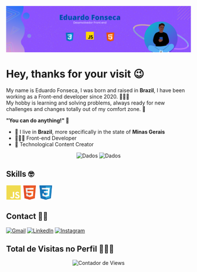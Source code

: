 <img src="images/logo.png" alt="Meu Banner">

<h1>Hey, thanks for your visit 😉</h1>
<p>My name is Eduardo Fonseca, I was born and raised in <strong>Brazil</strong>, I have been working as a Front-end developer since 2020. 👨🏾‍💻<br>My hobby is learning and    solving problems, always ready for new challenges and changes totally out of my comfort zone. 🧠</p>

<p><strong>"You can do anything!" 🥇</strong></p>

<ul>
    <li>📍 I live in <strong>Brazil</strong>, more specifically in the state of <strong>Minas Gerais</strong></li>
    <li>👨🏾‍💻 Front-end Developer</li>
    <li>👾 Technological Content Creator</li>
</ul>

<p align="center">
<img src="https://github-readme-stats.vercel.app/api?username=eduardzs&show_icons=true&theme=jolly&include_all_commits=true&count_private=true" alt="Dados">
<img src="https://github-readme-stats.vercel.app/api/top-langs/?username=eduardzs&&layout=compact&hide=shell&theme=jolly" alt="Dados">
</p>

<h2>Skills 🤓</h2>
<p align="leaft">
    <img src="https://raw.githubusercontent.com/devicons/devicon/master/icons/javascript/javascript-plain.svg" alt="EduJs" height="40 width="50">
    <img src="https://raw.githubusercontent.com/devicons/devicon/master/icons/html5/html5-original.svg" alt="EduHtml" height="40 width="50">
    <img src="https://raw.githubusercontent.com/devicons/devicon/master/icons/css3/css3-original.svg" alt="EduCss" height="40 width="50">
</p>

<h2>Contact 🖖🏾</h2>
<a href="mailto:eduardofonseca0210@gmail.com" target="_blank"><img src="https://img.shields.io/badge/Gmail-D14836?style=for-the-badge&logo=gmail&logoColor=white"alt="Gmail" target="_blank"></a>
<a href="https://www.linkedin.com/in/eduardsz/" target="_blank"><img src="https://img.shields.io/badge/-LinkedIn-%230077B5?style=for-the-badge&logo=linkedin&logoColor=white" alt="LinkedIn" target="_blank"></a>
<a href="https://www.instagram.com/eduardzs_/" target="_blank"><img src="https://img.shields.io/badge/-Instagram-%23E4405F?style=for-the-badge&logo=instagram&logoColor=white" alt="Instagram" target="_blank"></a>

<h2>Total de Visitas no Perfil 🕵🏾‍♂️</h2>
<p align="center">
   <img src="https://profile-counter.glitch.me/eduardzs/count.svg" alt="Contador de Views"> 
</p>
